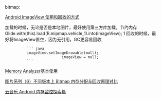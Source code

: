bitmap:

[Android ImageView 使用和回收的方式](https://blog.csdn.net/weixin_35691921/article/details/108581174)

加载的时候，无论是否是本地图片，最好使用第三方库加载，节约内存
Glide.with(this).load(R.mipmap.vehicle_1).into(imageView);
1
回收的时候，最好将ImageView置空，因为无引用，GC更容易回收

              ``` java
              imageView.setImageDrawable(null);
                              imageView = null;
              ```






[Memory Analyzer基本使用](https://blog.csdn.net/OldApple_MrZ/article/details/102647599)

[图片系列（6）不同版本上 Bitmap 内存分配与回收原理对比](https://blog.csdn.net/pengxurui/article/details/126326790)

[云音乐 Android 内存监控探索篇](https://juejin.cn/post/7197032258888646693#heading-2)

